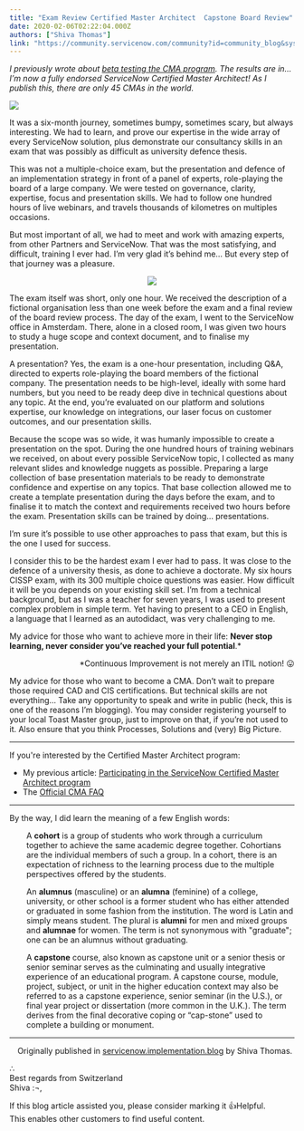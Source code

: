 ```yaml
---
title: "Exam Review Certified Master Architect  Capstone Board Review"
date: 2020-02-06T02:22:04.000Z
authors: ["Shiva Thomas"]
link: "https://community.servicenow.com/community?id=community_blog&sys_id=7e2944ed1bfac494fff162c4bd4bcb8d"
---
```

<p><em>I previously wrote about <a href="/community?id&#61;community_blog&amp;sys_id&#61;822de3e8dbd504542be0a851ca961920" rel="nofollow">beta testing the CMA program</a>. The results are in… I’m now a fully endorsed ServiceNow Certified Master Architect! As I publish this, there are only 45 CMAs in the world.</em></p>
<p><em><img style="max-width: 100%; max-height: 480px;" src="https://community.servicenow.com/0037dce51bf60894fff162c4bd4bcb61.iix" /></em></p>
<p>It was a six-month journey, sometimes bumpy, sometimes scary, but always interesting. We had to learn, and prove our expertise in the wide array of every ServiceNow solution, plus demonstrate our consultancy skills in an exam that was possibly as difficult as university defence thesis.</p>
<p>This was not a multiple-choice exam, but the presentation and defence of an implementation strategy in front of a panel of experts, role-playing the board of a large company. We were tested on governance, clarity, expertise, focus and presentation skills. We had to follow one hundred hours of live webinars, and travels thousands of kilometres on multiples occasions.</p>
<p>But most important of all, we had to meet and work with amazing experts, from other Partners and ServiceNow. That was the most satisfying, and difficult, training I ever had. I’m very glad it’s behind me… But every step of that journey was a pleasure.</p>
<p style="text-align: center;"><img style="max-width: 50%; max-height: 480px;" src="https://community.servicenow.com/d6a68ca11bbac494fff162c4bd4bcba7.iix" /></p>
<p>The exam itself was short, only one hour. We received the description of a fictional organisation less than one week before the exam and a final review of the board review process. The day of the exam, I went to the ServiceNow office in Amsterdam. There, alone in a closed room, I was given two hours to study a huge scope and context document, and to finalise my presentation.</p>
<p>A presentation? Yes, the exam is a one-hour presentation, including Q&amp;A, directed to experts role-playing the board members of the fictional company. The presentation needs to be high-level, ideally with some hard numbers, but you need to be ready deep dive in technical questions about any topic. At the end, you’re evaluated on our platform and solutions expertise, our knowledge on integrations, our laser focus on customer outcomes, and our presentation skills.</p>
<p>Because the scope was so wide, it was humanly impossible to create a presentation on the spot. During the one hundred hours of training webinars we received, on about every possible ServiceNow topic, I collected as many relevant slides and knowledge nuggets as possible. Preparing a large collection of base presentation materials to be ready to demonstrate confidence and expertise on any topics. That base collection allowed me to create a template presentation during the days before the exam, and to finalise it to match the context and requirements received two hours before the exam. Presentation skills can be trained by doing… presentations.</p>
<p>I’m sure it’s possible to use other approaches to pass that exam, but this is the one I used for success.</p>
<p>I consider this to be the hardest exam I ever had to pass. It was close to the defence of a university thesis, as done to achieve a doctorate. My six hours CISSP exam, with its 300 multiple choice questions was easier. How difficult it will be you depends on your existing skill set. I’m from a technical background, but as I was a teacher for seven years, I was used to present complex problem in simple term. Yet having to present to a CEO in English, a language that I learned as an autodidact, was very challenging to me.</p>
<p>My advice for those who want to achieve more in their life: <strong>Never stop learning, never consider you’ve reached your full potential</strong>.*</p>
<p style="text-align: right;">*Continuous Improvement is not merely an ITIL notion! &#x1f61b;</p>
<p>My advice for those who want to become a CMA. Don’t wait to prepare those required CAD and CIS certifications. But technical skills are not everything… Take any opportunity to speak and write in public (heck, this is one of the reasons I’m blogging). You may consider registering yourself to your local Toast Master group, just to improve on that, if you’re not used to it. Also ensure that you think Processes, Solutions and (very) Big Picture.</p>
<hr />
<p>If you&#39;re interested by the Certified Master Architect program:</p>
<ul><li>My previous article: <a href="https://community.servicenow.com/community?id&#61;community_blog&amp;sys_id&#61;822de3e8dbd504542be0a851ca961920" rel="nofollow">Participating in the ServiceNow Certified Master Architect program</a></li><li>The <a href="https://training.service-now.com/cma?sys_kb_id&#61;3c8b6e66dbcd04104a0b5ac4dc96199b" rel="nofollow">Official CMA FAQ</a></li></ul>
<hr />
<p>By the way, I did learn the meaning of a few English words:</p>
<p style="padding-left: 30px;">A <strong>cohort</strong> is a group of students who work through a curriculum together to achieve the same academic degree together. Cohortians are the individual members of such a group. In a cohort, there is an expectation of richness to the learning process due to the multiple perspectives offered by the students.</p>
<p style="padding-left: 30px;">An <strong>alumnus</strong> (masculine) or an <strong>alumna</strong> (feminine) of a college, university, or other school is a former student who has either attended or graduated in some fashion from the institution. The word is Latin and simply means student. The plural is <strong>alumni</strong> for men and mixed groups and <strong>alumnae</strong> for women. The term is not synonymous with &#34;graduate&#34;; one can be an alumnus without graduating.</p>
<p style="padding-left: 30px;">A <strong>capstone</strong> course, also known as capstone unit or a senior thesis or senior seminar serves as the culminating and usually integrative experience of an educational program. A capstone course, module, project, subject, or unit in the higher education context may also be referred to as a capstone experience, senior seminar (in the U.S.), or final year project or dissertation (more common in the U.K.). The term derives from the final decorative coping or “cap-stone” used to complete a building or monument.</p>
<hr />
<p style="text-align: right;">Originally published in <a href="https://servicenow.implementation.blog/exam-review-certified-master-architect/" rel="nofollow">servicenow.implementation.blog</a> by Shiva Thomas. </p>
<p>∴ <br />Best regards from Switzerland <br />Shiva :¬,</p>
<p>If this blog article assisted you, please consider marking it &#x1f44d;Helpful. <br />This enables other customers to find useful content.</p>